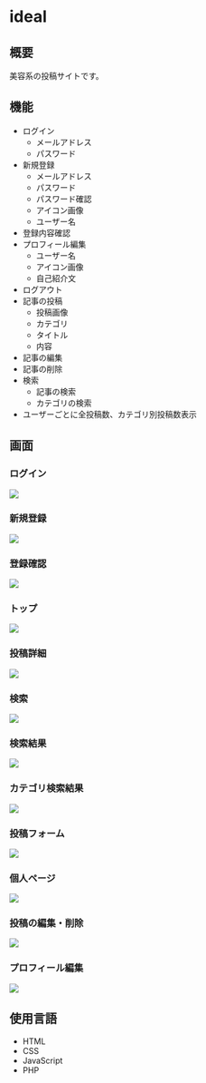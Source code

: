 # ideal

## 概要
美容系の投稿サイトです。

## 機能

- ログイン
    - メールアドレス
    - パスワード
- 新規登録
    - メールアドレス
    - パスワード
    - パスワード確認
    - アイコン画像
    - ユーザー名
- 登録内容確認
- プロフィール編集
    - ユーザー名
    - アイコン画像
    - 自己紹介文
- ログアウト
- 記事の投稿
    - 投稿画像
    - カテゴリ
    - タイトル
    - 内容
- 記事の編集
- 記事の削除 
- 検索
    - 記事の検索
    - カテゴリの検索
- ユーザーごとに全投稿数、カテゴリ別投稿数表示

## 画面
### ログイン
![](https://i.imgur.com/qIk4IBZ.png)
### 新規登録
![](https://i.imgur.com/PpD1j24.png)
### 登録確認
![](https://i.imgur.com/Nbf5lqt.png)
### トップ
![](https://i.imgur.com/WhKNkHn.jpg)
### 投稿詳細
![](https://i.imgur.com/mEiVjMY.png)
### 検索
![](https://i.imgur.com/VZezDrE.png)
### 検索結果
![](https://i.imgur.com/YMTAgkP.png)
### カテゴリ検索結果
![](https://i.imgur.com/JACvuFT.png)
### 投稿フォーム
![](https://i.imgur.com/hIrGoQC.png)
### 個人ページ
![](https://i.imgur.com/CJk5qua.png)
### 投稿の編集・削除
![](https://i.imgur.com/YGb03P7.png)
### プロフィール編集
![](https://i.imgur.com/595TYP9.png)

## 使用言語
- HTML
- CSS
- JavaScript
- PHP

